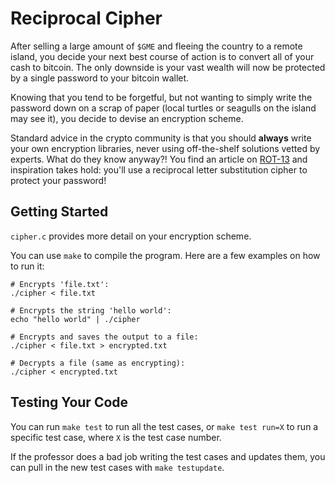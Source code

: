 # Reciprocal Cipher

After selling a large amount of `$GME` and fleeing the country to a remote island, you decide your next best course of action is to convert all of your cash to bitcoin. The only downside is your vast wealth will now be protected by a single password to your bitcoin wallet.

Knowing that you tend to be forgetful, but not wanting to simply write the password down on a scrap of paper (local turtles or seagulls on the island may see it), you decide to devise an encryption scheme.

Standard advice in the crypto community is that you should **always** write your own encryption libraries, never using off-the-shelf solutions vetted by experts. What do they know anyway?! You find an article on [ROT-13](https://en.wikipedia.org/wiki/ROT13) and inspiration takes hold: you'll use a reciprocal letter substitution cipher to protect your password!

## Getting Started

`cipher.c` provides more detail on your encryption scheme.

You can use `make` to compile the program. Here are a few examples on how to run it:

```
# Encrypts 'file.txt':
./cipher < file.txt

# Encrypts the string 'hello world':
echo "hello world" | ./cipher

# Encrypts and saves the output to a file:
./cipher < file.txt > encrypted.txt

# Decrypts a file (same as encrypting):
./cipher < encrypted.txt
```


## Testing Your Code

You can run `make test` to run all the test cases, or `make test run=X` to run a specific test case, where `X` is the test case number.

If the professor does a bad job writing the test cases and updates them, you can pull in the new test cases with `make testupdate`.

